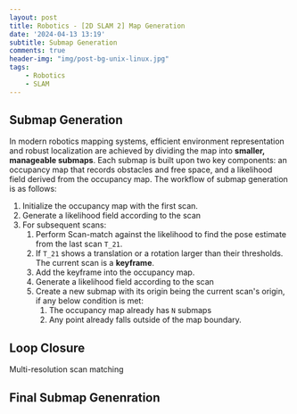 ```yaml
---
layout: post
title: Robotics - [2D SLAM 2] Map Generation
date: '2024-04-13 13:19'
subtitle: Submap Generation
comments: true
header-img: "img/post-bg-unix-linux.jpg"
tags:
    - Robotics
    - SLAM
---
```


## Submap Generation

In modern robotics mapping systems, efficient environment representation and robust localization are achieved by dividing the map into **smaller, manageable submaps**. Each submap is built upon two key components: an occupancy map that records obstacles and free space, and a likelihood field derived from the occupancy map. The workflow of submap generation is as follows:

1. Initialize the occupancy map with the first scan. 
2. Generate a likelihood field according to the scan
3. For subsequent scans:
    1. Perform Scan-match against the likelihood to find the pose estimate from the last scan `T_21`. 
    2. If `T_21` shows a translation or a rotation larger than their thresholds. The current scan is a **keyframe**. 
    3. Add the keyframe into the occupancy map. 
    4. Generate a likelihood field according to the scan
    5. Create a new submap with its origin being the current scan's origin, if any below condition is met:
        1. The occupancy map already has `N` submaps
        2. Any point already falls outside of the map boundary. 

## Loop Closure

Multi-resolution scan matching

## Final Submap  Genenration
